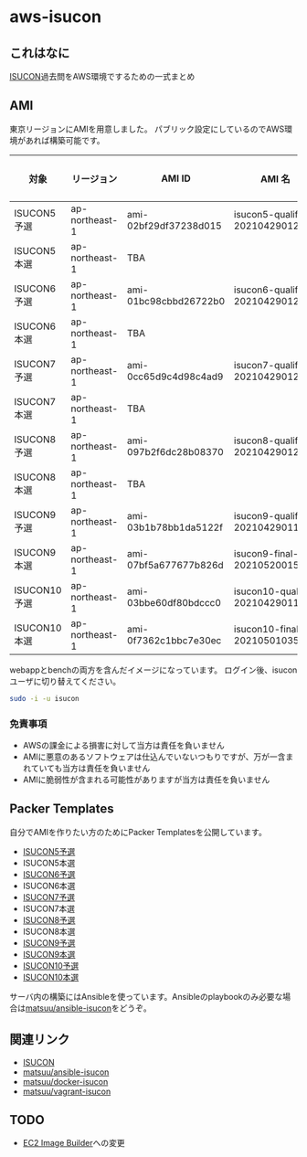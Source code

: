 # aws-isucon

## これはなに

[ISUCON](https://isucon.net)過去問をAWS環境でするための一式まとめ

## AMI

東京リージョンにAMIを用意しました。
パブリック設定にしているのでAWS環境があれば構築可能です。

| 対象 | リージョン | AMI ID | AMI 名 | SSH接続アカウント |
| --- | --- | --- | --- | --- |
| ISUCON5予選  | ap-northeast-1 | ami-02bf29df37238d015 | isucon5-qualify-20210429012748  | ubuntu |
| ISUCON5本選  | ap-northeast-1 | TBA | | |
| ISUCON6予選  | ap-northeast-1 | ami-01bc98cbbd26722b0 | isucon6-qualify-20210429012522  | ubuntu |
| ISUCON6本選  | ap-northeast-1 | TBA | | |
| ISUCON7予選  | ap-northeast-1 | ami-0cc65d9c4d98c4ad9 | isucon7-qualify-20210429012434  | ubuntu |
| ISUCON7本選  | ap-northeast-1 | TBA | | |
| ISUCON8予選  | ap-northeast-1 | ami-097b2f6dc28b08370 | isucon8-qualify-20210429012121  | centos |
| ISUCON8本選  | ap-northeast-1 | TBA | | |
| ISUCON9予選  | ap-northeast-1 | ami-03b1b78bb1da5122f | isucon9-qualify-20210429011718  | ubuntu |
| ISUCON9本選  | ap-northeast-1 | ami-07bf5a677677b826d | isucon9-final-20210520015031 | ubuntu |
| ISUCON10予選 | ap-northeast-1 | ami-03bbe60df80bdccc0 | isucon10-qualify-20210429011055 | ubuntu |
| ISUCON10本選 | ap-northeast-1 | ami-0f7362c1bbc7e30ec | isucon10-final-20210501035332 | ubuntu |

webappとbenchの両方を含んだイメージになっています。
ログイン後、isuconユーザに切り替えてください。

```sh
sudo -i -u isucon
```

### 免責事項

* AWSの課金による損害に対して当方は責任を負いません
* AMIに悪意のあるソフトウェアは仕込んでいないつもりですが、万が一含まれていても当方は責任を負いません
* AMIに脆弱性が含まれる可能性がありますが当方は責任を負いません

## Packer Templates

自分でAMIを作りたい方のためにPacker Templatesを公開しています。

* [ISUCON5予選](https://github.com/matsuu/aws-isucon/tree/main/isucon5-qualify)
* ISUCON5本選
* [ISUCON6予選](https://github.com/matsuu/aws-isucon/tree/main/isucon6-qualify)
* ISUCON6本選
* [ISUCON7予選](https://github.com/matsuu/aws-isucon/tree/main/isucon7-qualify)
* ISUCON7本選
* [ISUCON8予選](https://github.com/matsuu/aws-isucon/tree/main/isucon8-qualify)
* ISUCON8本選
* [ISUCON9予選](https://github.com/matsuu/aws-isucon/tree/main/isucon9-qualify)
* [ISUCON9本選](https://github.com/matsuu/aws-isucon/tree/main/isucon9-final)
* [ISUCON10予選](https://github.com/matsuu/aws-isucon/tree/main/isucon10-qualify)
* [ISUCON10本選](https://github.com/matsuu/aws-isucon/tree/main/isucon10-final)

サーバ内の構築にはAnsibleを使っています。Ansibleのplaybookのみ必要な場合は[matsuu/ansible-isucon](https://github.com/matsuu/ansible-isucon)をどうぞ。

## 関連リンク

* [ISUCON](https://isucon.net/)
* [matsuu/ansible-isucon](https://github.com/matsuu/ansible-isucon)
* [matsuu/docker-isucon](https://github.com/matsuu/docker-isucon)
* [matsuu/vagrant-isucon](https://github.com/matsuu/vagrant-isucon)

## TODO

* [EC2 Image Builder](https://aws.amazon.com/jp/image-builder/)への変更

